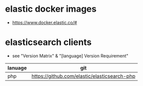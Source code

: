 # elastic docker images
- https://www.docker.elastic.co/#

# elasticsearch clients
- see "Version Matrix" & "[language] Version Requirement"

|lanuage|git|
|---|---|
|php|https://github.com/elastic/elasticsearch-php|
